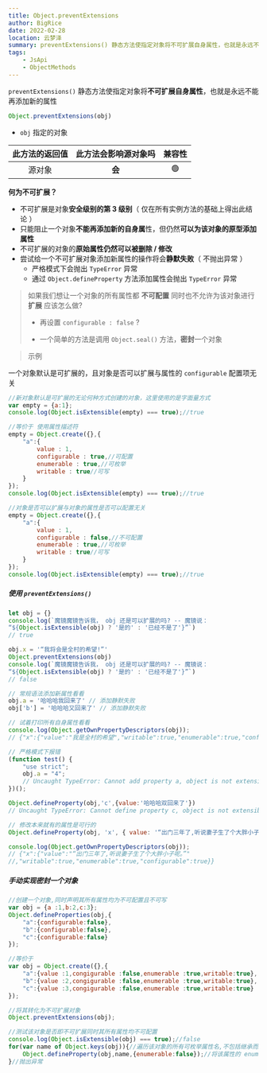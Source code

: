 ```yaml
---
title: Object.preventExtensions
author: BigRice
date: 2022-02-28
location: 云梦泽
summary: preventExtensions() 静态方法使指定对象将不可扩展自身属性，也就是永远不能再添加新的属性
tags:
    - JsApi
    - ObjectMethods
---
```


`preventExtensions()` 静态方法使指定对象将**不可扩展自身属性**，也就是永远不能再添加新的属性

 ```js
Object.preventExtensions(obj)
 ```

 - `obj` 指定的对象

| 此方法的返回值 | 此方法会影响源对象吗 | 兼容性 |
| :------------: | :------------------: | :----: |
|     源对象     |        **会**        |   🟢    |



**何为不可扩展？**

 - 不可扩展是对象**安全级别的第 3 级别**（ 仅在所有实例方法的基础上得出此结论 ）
 - 只能阻止一个对象**不能再添加新的自身属**性，但仍然**可以为该对象的原型添加属性**
 - 不可扩展的对象的**原始属性仍然可以被删除 / 修改**
 - 尝试给一个不可扩展对象添加新属性的操作将会**静默失败**（ 不抛出异常 ）
     -  严格模式下会抛出 `TypeError` 异常
     - 通过 `Object.defineProperty` 方法添加属性会抛出 `TypeError` 异常



> 如果我们想让一个对象的所有属性都 **不可配置** 同时也不允许为该对象进行 **扩展** 应该怎么做?
>
>   - 再设置 `configurable : false` ?
>
>   - 一个简单的方法是调用 `Object.seal()` 方法，**密封**一个对象
>



> 示例

一个对象默认是可扩展的，且对象是否可以扩展与属性的 `configurable` 配置项无关

```js
//新对象默认是可扩展的无论何种方式创建的对象，这里使用的是字面量方式
var empty = {a:1};
console.log(Object.isExtensible(empty) === true);//true

//等价于 使用属性描述符
empty = Object.create({},{
    "a":{
        value : 1,
        configurable : true,//可配置
        enumerable : true,//可枚举
        writable : true//可写
    }
});
console.log(Object.isExtensible(empty) === true);//true

//对象是否可以扩展与对象的属性是否可以配置无关
empty = Object.create({},{
    "a":{
        value : 1,
        configurable : false,//不可配置
        enumerable : true,//可枚举
        writable : true//可写
    }
});
console.log(Object.isExtensible(empty) === true);//true
```

##### 使用 `preventExtensions()`

```js
let obj = {}
console.log(`魔镜魔镜告诉我， obj 还是可以扩展的吗? -- 魔镜说：
“${Object.isExtensible(obj) ? '是的' : '已经不是了'}”`)
// true

obj.x = '“我将会是全村的希望!”'
Object.preventExtensions(obj)
console.log(`魔镜魔镜告诉我， obj 还是可以扩展的吗? -- 魔镜说：
“${Object.isExtensible(obj) ? '是的' : '已经不是了'}”`)
// false

// 常规语法添加新属性看看
obj.a = '哈哈哈我回来了' // 添加静默失败
obj['b'] = '哈哈哈又回来了' // 添加静默失败

// 试着打印所有自身属性看看
console.log(Object.getOwnPropertyDescriptors(obj));
// {"x":{"value":"我是全村的希望","writable":true,"enumerable":true,"configurable":true}}

// 严格模式下报错
(function test() {	
    "use strict";
    obj.a = "4";
    // Uncaught TypeError: Cannot add property a, object is not extensible
})(); 

Object.defineProperty(obj,'c',{value:'哈哈哈双回来了'}) 
// Uncaught TypeError: Cannot define property c, object is not extensible

// 修改本来就有的属性是可行的
Object.defineProperty(obj, 'x', { value: '“出门三年了,听说妻子生了个大胖小子呢。”' })

console.log(Object.getOwnPropertyDescriptors(obj));
// {"x":{"value":"“出门三年了,听说妻子生了个大胖小子呢。”"
//,"writable":true,"enumerable":true,"configurable":true}}
```

##### 手动实现**密封**一个对象

```js
//创建一个对象,同时声明其所有属性均为不可配置且不可写
var obj = {a :1,b:2,c:3};
Object.defineProperties(obj,{
    "a":{configurable:false},
    "b":{configurable:false},
    "c":{configurable:false}
});

//等价于
var obj = Object.create({},{
    "a":{value :1,congigurable :false,enumerable :true,writable:true},
    "b":{value :2,congigurable :false,enumerable :true,writable:true},
    "c":{value :3,congigurable :false,enumerable :true,writable:true}
});

//将其转化为不可扩展对象
Object.preventExtensions(obj);

//测试该对象是否即不可扩展同时其所有属性均不可配置
console.log(Object.isExtensible(obj) === true);//false
for(var name of Object.keys(obj)){//遍历该对象的所有可枚举属性名,不包括继承而来的属性
    Object.defineProperty(obj,name,{enumerable:false});//将该属性的 enumerable 特性重新配置为 true
}//抛出异常
```

